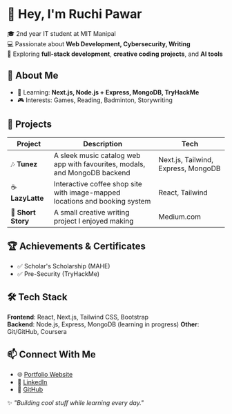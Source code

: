 # 👋 Hey, I'm Ruchi Pawar  

🎓 2nd year IT student at MIT Manipal  
💻 Passionate about **Web Development, Cybersecurity, Writing**  
🚀 Exploring **full-stack development**, **creative coding projects**, and **AI tools**  


## 🌟 About Me    
- 🌱 Learning: **Next.js, Node.js + Express, MongoDB, TryHackMe**  
- 🎮 Interests: Games, Reading, Badminton, Storywriting    


## 📂 Projects  
| Project | Description | Tech |
|---------|-------------|------|
| 🎶 **Tunez** | A sleek music catalog web app with favourites, modals, and MongoDB backend | Next.js, Tailwind, Express, MongoDB |
| ☕ **LazyLatte** | Interactive coffee shop site with image-mapped locations and booking system | React, Tailwind |
| 📜 **Short Story** | A small creative writing project I enjoyed making | Medium.com |


## 🏆 Achievements & Certificates  
- ✅ Scholar's Scholarship (MAHE)  
- ✅ Pre-Security (TryHackMe)


## 🛠️ Tech Stack  
**Frontend**: React, Next.js, Tailwind CSS, Bootstrap  
**Backend**: Node.js, Express, MongoDB (learning in progress)
**Other**: Git/GitHub, Coursera


## 📫 Connect With Me  
- 🌐 [Portfolio Website](https://www.linkedin.com/in/ruchi-pawar-636926309/)  
- 💼 [LinkedIn](https://github.com/halloween-bit16)  
- 🐙 [GitHub](https://github.com/yourusername)  


✨ *"Building cool stuff while learning every day."*  
